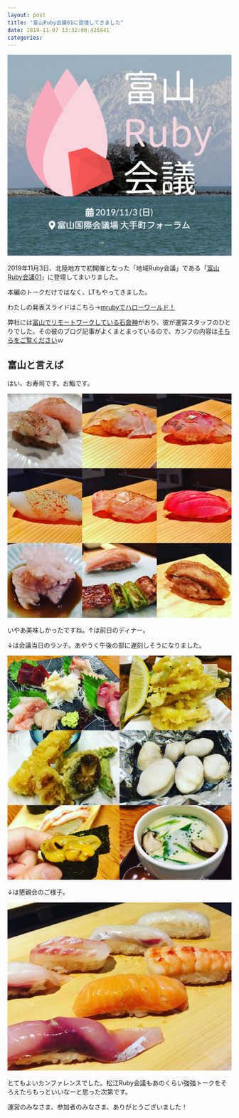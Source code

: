 ```yaml
---
layout: post
title: "富山Ruby会議01に登壇してきました"
date: 2019-11-07 13:32:00.425941
categories: 
---
```


![](/assets/images/201911/toyamarubikaigi01.png)

2019年11月3日、北陸地方で初開催となった「地域Ruby会議」である「[富山Ruby会議01](https://toyamarb.github.io/toyama-rubykaigi01/)」に登壇してまいりました。

本編のトークだけではなく、LTもやってきました。

わたしの発表スライドはこちら→[mrubyでハローワールド！](https://slide.rabbit-shocker.org/authors/hasumikin/ToyamaRubyKaigi01/)

弊社には[富山でリモートワークしている石倉神](https://twitter.com/noboru_i)がおり、彼が運営スタッフのひとりでした。その彼のブログ記事がよくまとまっているので、カンフの内容は[そちらをご覧ください](https://noboru.hatenablog.jp/entry/2019/11/05/231602)ｗ

## 富山と言えば

はい、お寿司です。お鮨です。

![](/assets/images/201911/6EF1DC92-2556-493A-9262-71EF5B5BBFAA.jpeg)

 いやあ美味しかったですね。↑は前日のディナー。

↓は会議当日のランチ。あやうく午後の部に遅刻しそうになりました。

![](/assets/images/201911/29300D56-2ED7-44EB-9143-00B07083B2CB.jpeg)

↓は懇親会のご様子。

![](/assets/images/201911/0367D1C1-45BB-46A2-8B07-23C2DD4571FA.jpeg)

とてもよいカンファレンスでした。松江Ruby会議もあのくらい強強トークをそろえたらもっといいなーと思った次第です。

運営のみなさま、参加者のみなさま、ありがとうございました！
